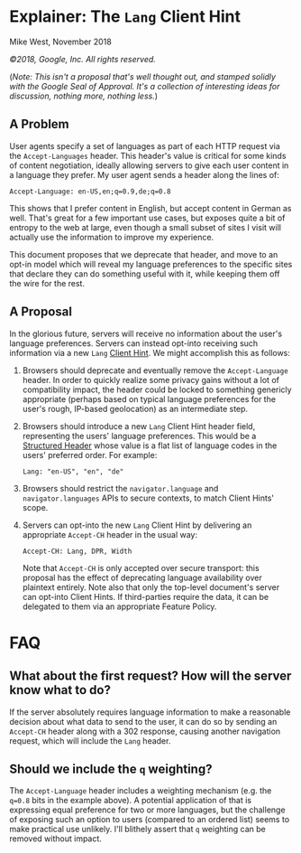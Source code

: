 # Explainer: The `Lang` Client Hint

Mike West, November 2018

_©2018, Google, Inc. All rights reserved._

(_Note: This isn't a proposal that's well thought out, and stamped solidly with the Google Seal of
Approval. It's a collection of interesting ideas for discussion, nothing more, nothing less._)

## A Problem

User agents specify a set of languages as part of each HTTP request via the `Accept-Languages` header.
This header's value is critical for some kinds of content negotiation, ideally allowing servers to give
each user content in a language they prefer. My user agent sends a header along the lines of:

```http
Accept-Language: en-US,en;q=0.9,de;q=0.8
```

This shows that I prefer content in English, but accept content in German as well. That's great for
a few important use cases, but exposes quite a bit of entropy to the web at large, even though a
small subset of sites I visit will actually use the information to improve my experience.

This document proposes that we deprecate that header, and move to an opt-in model which will reveal
my language preferences to the specific sites that declare they can do something useful with it,
while keeping them off the wire for the rest.

## A Proposal

In the glorious future, servers will receive no information about the user's language preferences.
Servers can instead opt-into receiving such information via a new `Lang` [Client Hint][1]. We might
accomplish this as follows:

[1]: https://tools.ietf.org/html/draft-ietf-httpbis-client-hints
[2]: https://tools.ietf.org/html/draft-ietf-httpbis-header-structure

1.  Browsers should deprecate and eventually remove the `Accept-Language` header. In order to
    quickly realize some privacy gains without a lot of compatibility impact, the header could be
    locked to something genericly appropriate (perhaps based on typical language preferences for the
    user's rough, IP-based geolocation) as an intermediate step.

2.  Browsers should introduce a new `Lang` Client Hint header field, representing the users'
    language preferences. This would be a [Structured Header][2] whose value is a flat list of
    language codes in the users' preferred order. For example:

    ```http
    Lang: "en-US", "en", "de"
    ```

3.  Browsers should restrict the `navigator.language` and `navigator.languages` APIs to secure
    contexts, to match Client Hints' scope.

4.  Servers can opt-into the new `Lang` Client Hint by delivering an appropriate `Accept-CH`
    header in the usual way:

    ```http
    Accept-CH: Lang, DPR, Width
    ```

    Note that `Accept-CH` is only accepted over secure transport: this proposal has the effect
    of deprecating language availability over plaintext entirely. Note also that only the top-level
    document's server can opt-into Client Hints. If third-parties require the data, it can be
    delegated to them via an appropriate Feature Policy.

# FAQ

## What about the first request? How will the server know what to do?

If the server absolutely requires language information to make a reasonable decision about what
data to send to the user, it can do so by sending an `Accept-CH` header along with a 302 response,
causing another navigation request, which will include the `Lang` header.

## Should we include the `q` weighting?

The `Accept-Language` header includes a weighting mechanism (e.g. the `q=0.8` bits in the example
above). A potential application of that is expressing equal preference for two or more languages,
but the challenge of exposing such an option to users (compared to an ordered list) seems to make
practical use unlikely. I'll blithely assert that `q` weighting can be removed without impact.
